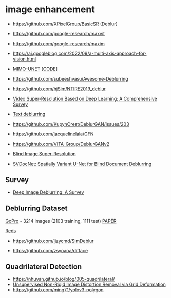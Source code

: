 # image enhancement

- https://github.com/XPixelGroup/BasicSR (Deblur)

- https://github.com/google-research/maxvit

- https://github.com/google-research/maxim

- https://ai.googleblog.com/2022/09/a-multi-axis-approach-for-vision.html

- [MIMO-UNET](https://arxiv.org/pdf/2108.05054.pdf) [[CODE]](https://github.com/chosj95/MIMO-UNet)

- https://github.com/subeeshvasu/Awesome-Deblurring

- https://github.com/hjSim/NTIRE2019_deblur

- [Video Super-Resolution Based on Deep Learning: A Comprehensive Survey](https://arxiv.org/pdf/2007.12928.pdf)

- [Text deblurring](http://www.fit.vutbr.cz/~ihradis/CNN-Deblur/)

- https://github.com/KupynOrest/DeblurGAN/issues/203

- https://github.com/jacquelinelala/GFN

- https://github.com/VITA-Group/DeblurGANv2

- [Blind Image Super-Resolution](https://ieeexplore.ieee.org/stamp/stamp.jsp?arnumber=9925720)

- [SVDocNet: Spatially Variant U-Net for Blind Document Deblurring](https://openreview.net/pdf?id=Hyx3f65qLS)

## Survey

- [Deep Image Deblurring: A Survey](https://arxiv.org/pdf/2201.10700.pdf)
 
## Deblurring Dataset

[GoPro](https://seungjunnah.github.io/Datasets/gopro) - 3214 images (2103 training, 1111 test) [PAPER](https://openaccess.thecvf.com/content_cvpr_2017/papers/Nah_Deep_Multi-Scale_Convolutional_CVPR_2017_paper.pdf)

[Reds](https://seungjunnah.github.io/Datasets/reds)

- https://github.com/ljzycmd/SimDeblur

- https://github.com/zsyoaoa/difface

## Quadrilateral Detection
- https://nhuvan.github.io/blog/005-quadrilateral/
- [Unsupervised Non-Rigid Image Distortion Removal via Grid Deformation](https://ivlab.cse.lsu.edu/pub/iccv_21_distortion_removal.pdf)
- https://github.com/ming71/yolov3-polygon
